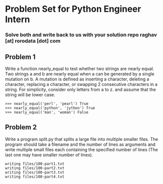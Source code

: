 # Problem Set for Python Engineer Intern
### Solve both and write back to us with your solution repo raghav [at] rorodata [dot] com

## **Problem 1**

Write a function nearly_equal to test whether two strings are nearly equal. Two strings a and b are nearly equal when a can be generated by a single mutation on b. A mutation is defined as inserting a character, deleting a character, replacing a character, or swapping 2 consecutive characters in a string. For simplicity, consider only letters from a to z. and assume that the string will be lower case.

```>>> nearly_equal('python', 'perl') False
>>> nearly_equal('perl', 'pearl') True
>>> nearly_equal('python', 'jython') True
>>> nearly_equal('man', 'woman') False
```

## **Problem 2**

Write a program split.py that splits a large file into multiple smaller files. The program should take a filename and the number of lines as arguments and write multiple small files each containing the specified number of lines (The last one may have smaller number of lines).

```$ python split.py files/100.txt 30
writing files/100-part1.txt
writing files/100-part2.txt
writing files/100-part3.txt 
writing files/100-part4.txt
```
